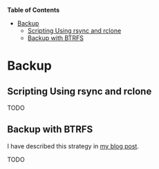 <!-- START doctoc generated TOC please keep comment here to allow auto update -->
<!-- DON'T EDIT THIS SECTION, INSTEAD RE-RUN doctoc TO UPDATE -->
**Table of Contents**

- [Backup](#backup)
  - [Scripting Using rsync and rclone](#scripting-using-rsync-and-rclone)
  - [Backup with BTRFS](#backup-with-btrfs)

<!-- END doctoc generated TOC please keep comment here to allow auto update -->

# Backup



## Scripting Using rsync and rclone

TODO



## Backup with BTRFS

I have described this strategy in [my blog post](https://salihmarangoz.github.io/blog/Backup-In-My-Pocket/).

TODO
